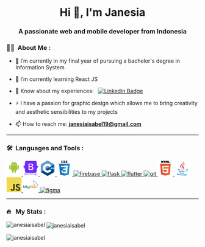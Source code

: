 <h1 align="center">Hi 👋, I'm Janesia</h1>
<h3 align="center">A passionate web and mobile developer from Indonesia</h3>

### :woman_technologist: &nbsp;About Me :

- 🔭 I’m currently in my final year of pursuing a bachelor's degree in Information System

- 🌱 I’m currently learning React JS

- 📄 Know about my experiences: &nbsp; [![Linkedin Badge](https://img.shields.io/badge/-Janesia-blue?style=flat&logo=Linkedin&logoColor=white)](https://www.linkedin.com/in/janesia-isabel-601b91243)

- ⚡ I have a passion for graphic design which allows me to bring creativity and aesthetic sensibilities to my projects

- 📫 How to reach me: **janesiaisabel19@gmail.com**


---

### 🛠 &nbsp;Languages and Tools :

<p align="left"> <a href="https://developer.android.com" target="_blank" rel="noreferrer"> <img src="https://raw.githubusercontent.com/devicons/devicon/master/icons/android/android-original-wordmark.svg" alt="android" width="40" height="40"/> </a> <a href="https://getbootstrap.com" target="_blank" rel="noreferrer"> <img src="https://raw.githubusercontent.com/devicons/devicon/master/icons/bootstrap/bootstrap-plain-wordmark.svg" alt="bootstrap" width="40" height="40"/> </a> <a href="https://www.w3schools.com/cpp/" target="_blank" rel="noreferrer"> <img src="https://raw.githubusercontent.com/devicons/devicon/master/icons/cplusplus/cplusplus-original.svg" alt="cplusplus" width="40" height="40"/> </a> <a href="https://www.w3schools.com/css/" target="_blank" rel="noreferrer"> <img src="https://raw.githubusercontent.com/devicons/devicon/master/icons/css3/css3-original-wordmark.svg" alt="css3" width="40" height="40"/> </a> <a href="https://firebase.google.com/" target="_blank" rel="noreferrer"> <img src="https://www.vectorlogo.zone/logos/firebase/firebase-icon.svg" alt="firebase" width="40" height="40"/> </a> <a href="https://flask.palletsprojects.com/" target="_blank" rel="noreferrer"> <img src="https://www.vectorlogo.zone/logos/pocoo_flask/pocoo_flask-icon.svg" alt="flask" width="40" height="40"/> </a> <a href="https://flutter.dev" target="_blank" rel="noreferrer"> <img src="https://www.vectorlogo.zone/logos/flutterio/flutterio-icon.svg" alt="flutter" width="40" height="40"/> </a> <a href="https://git-scm.com/" target="_blank" rel="noreferrer"> <img src="https://www.vectorlogo.zone/logos/git-scm/git-scm-icon.svg" alt="git" width="40" height="40"/> </a> <a href="https://www.w3.org/html/" target="_blank" rel="noreferrer"> <img src="https://raw.githubusercontent.com/devicons/devicon/master/icons/html5/html5-original-wordmark.svg" alt="html5" width="40" height="40"/> </a> <a href="https://www.java.com" target="_blank" rel="noreferrer"> <img src="https://raw.githubusercontent.com/devicons/devicon/master/icons/java/java-original.svg" alt="java" width="40" height="40"/> </a> <a href="https://developer.mozilla.org/en-US/docs/Web/JavaScript" target="_blank" rel="noreferrer"> <img src="https://raw.githubusercontent.com/devicons/devicon/master/icons/javascript/javascript-original.svg" alt="javascript" width="40" height="40"/> </a> <a href="https://www.mysql.com/" target="_blank" rel="noreferrer"> <img src="https://raw.githubusercontent.com/devicons/devicon/master/icons/mysql/mysql-original-wordmark.svg" alt="mysql" width="40" height="40"/> </a> <a href="https://www.figma.com/" target="_blank" rel="noreferrer"> <img src="https://www.vectorlogo.zone/logos/figma/figma-icon.svg" alt="figma" width="40" height="40"/> </a> </p>

---

### 🔥 &nbsp; My Stats :

<p><img align="left" src="https://github-readme-stats.vercel.app/api/top-langs?username=janesiaisabel&show_icons=true&theme=dark&locale=en&layout=compact" alt="janesiaisabel" /></p>

<p>&nbsp;<img align="center" src="https://github-readme-stats.vercel.app/api?username=janesiaisabel&show_icons=true&theme=dark&locale=en" alt="janesiaisabel" /></p>

<p><img align="center" src="https://github-readme-streak-stats.herokuapp.com/?user=janesiaisabel&theme=dark" alt="janesiaisabel" /></p>



